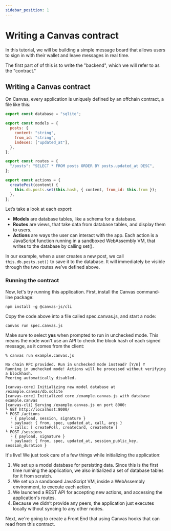 ```yaml
---
sidebar_position: 1
---
```


# Writing a Canvas contract

In this tutorial, we will be building a simple message board that allows users to sign in with their wallet and leave messages in real time.

The first part of of this is to write the "backend", which we will refer to as the "contract."

## Writing a Canvas contract

On Canvas, every application is uniquely defined by an offchain contract, a file like this:

```js
export const database = "sqlite";

export const models = {
  posts: {
    content: "string",
    from_id: "string",
    indexes: ["updated_at"],
  },
};

export const routes = {
  "/posts": "SELECT * FROM posts ORDER BY posts.updated_at DESC",
};

export const actions = {
  createPost(content) {
    this.db.posts.set(this.hash, { content, from_id: this.from });
  },
};
```

Let’s take a look at each export:

- **Models** are database tables, like a schema for a database.
- **Routes** are views, that take data from database tables, and display them to users.
- **Actions** are ways the user can interact with the app. Each action is a JavaScript function running in a sandboxed WebAssembly VM, that writes to the database by calling set().

In our example, when a user creates a new post, we call `this.db.posts.set()` to save it to the database. It will immediately be visible through the two routes we’ve defined above.

### Running the contract

Now, let's try running this application. First, install the Canvas command-line package:

```
npm install -g @canvas-js/cli
```

Copy the code above into a file called spec.canvas.js, and start a node:

```
canvas run spec.canvas.js
```

Make sure to select **yes** when prompted to run in unchecked mode. This means the node won't use an API to check the block hash of each signed message, as it comes from the client:

```
% canvas run example.canvas.js

No chain RPC provided. Run in unchecked mode instead? [Y/n] Y
Running in unchecked mode! Actions will be processed without verifying a blockhash.
Peering automatically disabled.

[canvas-core] Initializing new model database at /example.canvas/db.sqlite
[canvas-core] Initialized core /example.canvas.js with database example.canvas
[canvas-cli] Serving /example.canvas.js on port 8000:
└ GET http://localhost:8000/
└ POST /actions
  └ { payload, session, signature }
  └ payload: { from, spec, updated_at, call, args }
  └ calls: [ createPoll, createCard, createVote ]
└ POST /sessions
  └ { payload, signature }
  └ payload: { from, spec, updated_at, session_public_key, session_duration }
```

It's live! We just took care of a few things while initializing the application:

1. We set up a model database for persisting data. Since this is the first time running the application, we also initialized a set of database tables for it from scratch.
2. We set up a sandboxed JavaScript VM, inside a WebAssembly environment, to execute each action.
3. We launched a REST API for accepting new actions, and accessing the application's routes.
4. Because we didn’t provide any peers, the application just executes locally without syncing to any other nodes.

Next, we're going to create a Front End that using Canvas hooks that can read from this contract.
